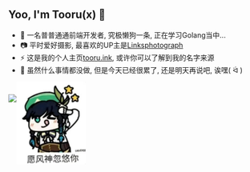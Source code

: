 ## Yoo, I'm Tooru(x) 👋

- 🍻 一名普普通通前端开发者, 究极懒狗一条, 正在学习Golang当中...
- 📷 平时爱好摄影, 最喜欢的UP主是[Linksphotograph](https://space.bilibili.com/3816626/)
- ⚡️ 这是我的个人主页[tooru.ink](http://tooru.ink), 或许你可以了解到我的名字来源
- 🌟 虽然什么事情都没做, 但是今天已经很累了, 还是明天再说吧, 诶嘿( ᐛ )

<div style="height: 165px;vertical-align: bottom">
  <img src="https://github-readme-stats.vercel.app/api/top-langs/?username=toorux&layout=compact&rt=1" style="height: 140px;display: inline-block" /><img src="https://raw.githubusercontent.com/toorux/toorux/main/e.jpg" style="height: 165px;display: inline-block" />
</div>
